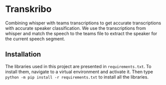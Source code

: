 # Transkribo
Combining whisper with teams transcriptions to get accurate transcriptions with accurate speaker classification. We use the transcriptions from whisper and match the speech to the teams file to extract the speaker for the current speech segment.


## Installation
The libraries used in this project are presented in `requirements.txt`. To install them, navigate to a virtual environment and activate it. Then type `python -m pip install -r requirements.txt` to install all the libraries. 


